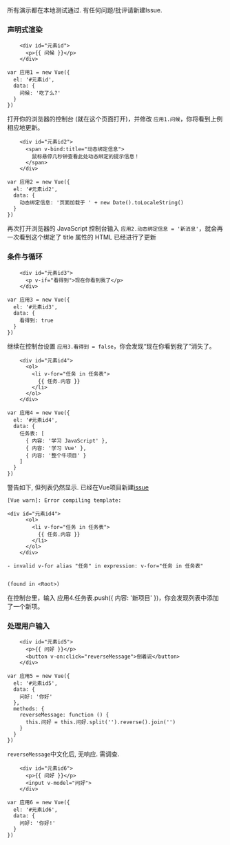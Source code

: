 所有演示都在本地测试通过. 有任何问题/批评请新建Issue.

### 声明式渲染

```
    <div id="元素id">
      <p>{{ 问候 }}</p>
    </div>
```
```
var 应用1 = new Vue({
  el: '#元素id',
  data: {
    问候: '吃了么?'
  }
})
```
打开你的浏览器的控制台 (就在这个页面打开)，并修改 `应用1.问候`，你将看到上例相应地更新。

```
    <div id="元素id2">
      <span v-bind:title="动态绑定信息">
        鼠标悬停几秒钟查看此处动态绑定的提示信息！
      </span>
    </div>
```
```
var 应用2 = new Vue({
  el: '#元素id2',
  data: {
    动态绑定信息: '页面加载于 ' + new Date().toLocaleString()
  }
})
```
再次打开浏览器的 JavaScript 控制台输入 `应用2.动态绑定信息 = '新消息'`，就会再一次看到这个绑定了 title 属性的 HTML 已经进行了更新

### 条件与循环

```
    <div id="元素id3">
      <p v-if="看得到">现在你看到我了</p>
    </div>
```
```
var 应用3 = new Vue({
  el: '#元素id3',
  data: {
    看得到: true
  }
})
```

继续在控制台设置 `应用3.看得到 = false`，你会发现“现在你看到我了”消失了。

```
    <div id="元素id4">
      <ol>
        <li v-for="任务 in 任务表">
          {{ 任务.内容 }}
        </li>
      </ol>
    </div>
```
```
var 应用4 = new Vue({
  el: '#元素id4',
  data: {
    任务表: [
      { 内容: '学习 JavaScript' },
      { 内容: '学习 Vue' },
      { 内容: '整个牛项目' }
    ]
  }
})
```
警告如下, 但列表仍然显示. 已经在Vue项目新建[issue](https://github.com/vuejs/vue/issues/6971)
```
[Vue warn]: Error compiling template:

<div id="元素id4">
      <ol>
        <li v-for="任务 in 任务表">
          {{ 任务.内容 }}
        </li>
      </ol>
    </div>

- invalid v-for alias "任务" in expression: v-for="任务 in 任务表"


(found in <Root>)
```
在控制台里，输入 应用4.任务表.push({ 内容: '新项目' })，你会发现列表中添加了一个新项。

### 处理用户输入
```
    <div id="元素id5">
      <p>{{ 问好 }}</p>
      <button v-on:click="reverseMessage">倒着说</button>
    </div>
```
```
var 应用5 = new Vue({
  el: '#元素id5',
  data: {
    问好: '你好'
  },
  methods: {
    reverseMessage: function () {
      this.问好 = this.问好.split('').reverse().join('')
    }
  }
})
```
`reverseMessage`中文化后, 无响应. 需调查.

```
    <div id="元素id6">
      <p>{{ 问好 }}</p>
      <input v-model="问好">
    </div>
```
```
var 应用6 = new Vue({
  el: '#元素id6',
  data: {
    问好: '你好!'
  }
})
```